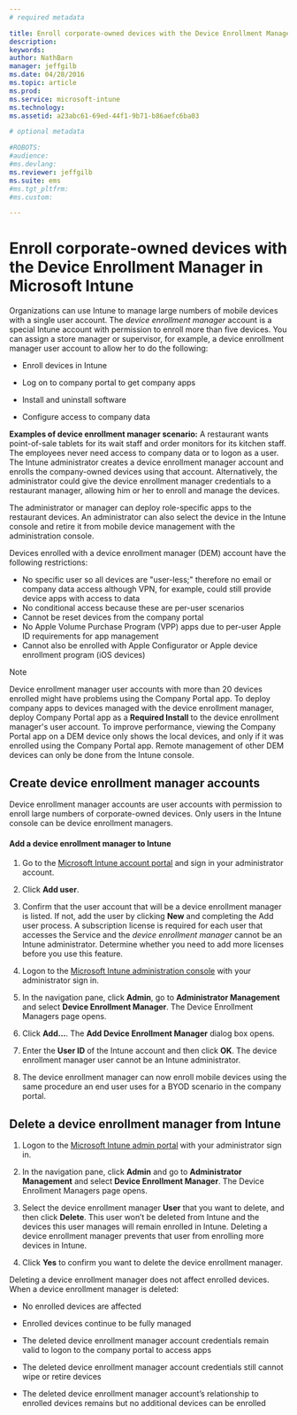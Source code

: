 ```yaml
---
# required metadata

title: Enroll corporate-owned devices with the Device Enrollment Manager in Microsoft Intune | Microsoft Intune
description:
keywords:
author: NathBarn
manager: jeffgilb
ms.date: 04/28/2016
ms.topic: article
ms.prod:
ms.service: microsoft-intune
ms.technology:
ms.assetid: a23abc61-69ed-44f1-9b71-b86aefc6ba03

# optional metadata

#ROBOTS:
#audience:
#ms.devlang:
ms.reviewer: jeffgilb
ms.suite: ems
#ms.tgt_pltfrm:
#ms.custom:

---
```


# Enroll corporate-owned devices with the Device Enrollment Manager in Microsoft Intune
Organizations can use Intune to manage large numbers of mobile devices with a single user account. The *device enrollment manager* account is a special Intune account with permission to enroll more than five devices. You can assign a store manager or supervisor, for example, a device enrollment manager user account to allow her to do the following:

-   Enroll devices in Intune

-   Log on to company portal to get company apps

-   Install and uninstall software

-   Configure access to company data


**Examples of device enrollment manager scenario:**
A restaurant wants point-of-sale tablets for its wait staff and order monitors for its kitchen staff. The employees never need access to company data or to logon as a user. The Intune administrator creates a device enrollment manager account and enrolls the company-owned devices using that account. Alternatively, the administrator could give the device enrollment manager credentials to a restaurant manager, allowing him or her to enroll and manage the devices.

The administrator or manager can deploy role-specific apps to the restaurant devices. An administrator can also select the device in the Intune console and retire it from mobile device management with the administration console.

Devices enrolled with a device enrollment manager (DEM) account have the following restrictions:
  - No specific user so all devices are "user-less;" therefore no email or company data access although VPN, for example, could still provide device apps with access to data
  - No conditional access because these are per-user scenarios
  - Cannot be reset devices from the company portal
  - No Apple Volume Purchase Program (VPP) apps due to per-user Apple ID requirements for app management
  - Cannot also be enrolled with Apple Configurator or Apple device enrollment program (iOS devices)

> [!NOTE]
> Device enrollment manager user accounts with more than 20 devices enrolled might have problems using the Company Portal app. To deploy company apps to devices managed with the device enrollment manager, deploy Company Portal app as a **Required Install** to the device enrollment manager's user account.
> To improve performance, viewing the Company Portal app on a DEM device only shows the local devices, and only if it was enrolled using the Company Portal app. Remote management of other DEM devices can only be done from the Intune console.

## Create device enrollment manager accounts
Device enrollment manager accounts are user accounts with permission to enroll large numbers of corporate-owned devices. Only users in the Intune console can be device enrollment managers.

#### Add a device enrollment manager to Intune

1.  Go to the [Microsoft Intune account portal](http://go.microsoft.com/fwlink/?LinkId=698854) and sign in your administrator account.

2.  Click **Add user**.

3.  Confirm that the user account that will be a device enrollment manager is listed. If not, add the user by clicking **New** and completing the Add user process. A subscription license is required for each user that accesses the Service and the *device enrollment manager* cannot be an Intune administrator. Determine whether you need to add more licenses before you use this feature.

4.  Logon to the [Microsoft Intune administration console](http://manage.microsoft.com) with your administrator sign in.

5.  In the navigation pane, click **Admin**, go to **Administrator Management** and select **Device Enrollment Manager**. The Device Enrollment Managers page opens.

6.  Click **Add…**. The **Add Device Enrollment Manager** dialog box opens.

7.  Enter the **User ID** of the Intune account and then click **OK**. The device enrollment manager user cannot be an Intune administrator.

8.  The device enrollment manager can now enroll mobile devices using the same procedure an end user uses for a BYOD scenario in the company portal.

## Delete a device enrollment manager from Intune

1.  Logon to the [Microsoft Intune admin portal](http://manage.microsoft.com) with your administrator sign in.

2.  In the navigation pane, click **Admin** and go to **Administrator Management** and select **Device Enrollment Manager**. The Device Enrollment Managers page opens.

3.  Select the device enrollment manager **User** that you want to delete, and then click **Delete**. This user won’t be deleted from Intune and the devices this user manages will remain enrolled in Intune. Deleting a device enrollment manager prevents that user from enrolling more devices in Intune.

4.  Click **Yes** to confirm you want to delete the device enrollment manager.

Deleting a device enrollment manager does not affect enrolled devices. When a device enrollment manager is deleted:

-   No enrolled devices are affected

-   Enrolled devices continue to be fully managed

-   The deleted device enrollment manager account credentials remain valid to logon to the company portal to access apps

-   The deleted device enrollment manager account credentials still cannot wipe or retire devices

-   The deleted device enrollment manager account’s relationship to enrolled devices remains but no additional devices can be enrolled
